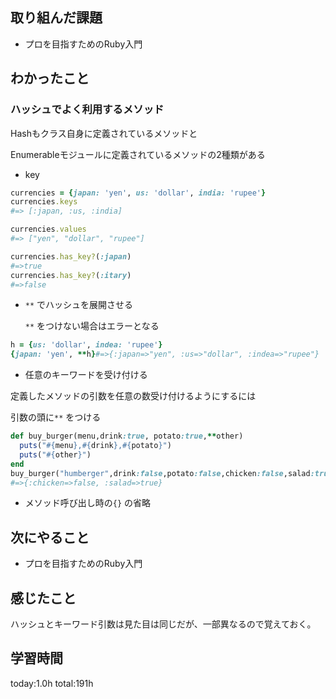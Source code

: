 ## 取り組んだ課題
* プロを目指すためのRuby入門
## わかったこと
  
### ハッシュでよく利用するメソッド

Hashもクラス自身に定義されているメソッドと

Enumerableモジュールに定義されているメソッドの2種類がある

- key
    
```ruby
currencies = {japan: 'yen', us: 'dollar', india: 'rupee'}
currencies.keys
#=> [:japan, :us, :india]

currencies.values
#=> ["yen", "dollar", "rupee"]

currencies.has_key?(:japan)
#=>true
currencies.has_key?(:itary)
#=>false
```
    
- `**` でハッシュを展開させる
    
    `**` をつけない場合はエラーとなる
    

```ruby
h = {us: 'dollar', indea: 'rupee'}
{japan: 'yen', **h}#=>{:japan=>"yen", :us=>"dollar", :indea=>"rupee"}
```

- 任意のキーワードを受け付ける
    
定義したメソッドの引数を任意の数受け付けるようにするには

引数の頭に`**` をつける

```ruby
def buy_burger(menu,drink:true, potato:true,**other)
  puts("#{menu},#{drink},#{potato}")
  puts("#{other}")
end
buy_burger("humberger",drink:false,potato:false,chicken:false,salad:true)
#=>{:chicken=>false, :salad=>true}
```
    
- メソッド呼び出し時の`{}` の省略


## 次にやること
* プロを目指すためのRuby入門
## 感じたこと
ハッシュとキーワード引数は見た目は同じだが、一部異なるので覚えておく。
## 学習時間
 today:1.0h
 total:191h
 

 

